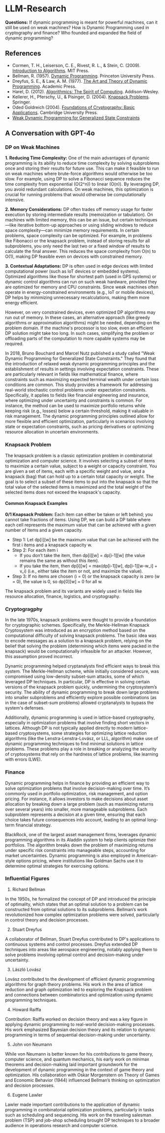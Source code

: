 # LLM-Research

**Questions:** If dynamic programming is meant for powerful machines, can it still be used on weak machines? How is Dynamic Programming used in cryptography and finance? Who founded and expanded the field of dynamic programming?

## References

- Cormen, T. H., Leiserson, C. E., Rivest, R. L., & Stein, C. (2009). [Introduction to Algorithms](https://dl.ebooksworld.ir/books/Introduction.to.Algorithms.4th.Leiserson.Stein.Rivest.Cormen.MIT.Press.9780262046305.EBooksWorld.ir.pdf). MIT Press.
- Bellman, R. (1957). [Dynamic Programming](https://gwern.net/doc/statistics/decision/1957-bellman-dynamicprogramming.pdf). Princeton University Press.
- Dreyfus, S. E., & Law, A. M. (1977). [The Art and Theory of Dynamic Programming](https://www.academia.edu/8817530/The_Art_and_Theory_of_Dynamic_Programming). Academic Press.
- Harel, D. (2012). [Algorithmics: The Spirit of Computing](https://link.springer.com/book/9783642272653). Addison-Wesley.
- Kellerer, H., Pferschy, U., & Pisinger, D. (2004). [Knapsack Problems](https://www.researchgate.net/publication/220694474_Knapsack_Problems). Springer.
- Oded Goldreich (2004). [Foundations of Cryptography: Basic Applications](chrome-extension://efaidnbmnnnibpcajpcglclefindmkaj/https://www.researchgate.net/profile/Oded-Goldreich/publication/239066122_Foundations_of_cryptography_II_Basic_applications/links/0deec52e2614fe1409000000/Foundations-of-cryptography-II-Basic-applications.pdf). Cambridge University Press.
- [Weak Dynamic Programming for Generalized State Constraints](https://arxiv.org/abs/1105.0745)

## A Conversation with GPT-4o

### DP on Weak Machines

**1. Reducing Time Complexity:** One of the main advantages of dynamic programming is its ability to reduce time complexity by solving subproblems once and storing their results for future use. This can make it feasible to run on weak machines where brute-force algorithms would otherwise be too slow. For example, using DP to solve a Fibonacci sequence reduces the time complexity from exponential (O(2^n)) to linear (O(n)). By leveraging DP, you avoid redundant calculations. On weak machines, this optimization is crucial for running problems that would otherwise be computationally intensive.

**2. Memory Considerations:** DP often trades off memory usage for faster execution by storing intermediate results (memoization or tabulation). On machines with limited memory, this can be an issue, but certain techniques—like iterative bottom-up approaches or using sliding windows to reduce space complexity—can minimize memory requirements. In certain problems, space complexity can be optimized. For example, in problems like Fibonacci or the knapsack problem, instead of storing results for all subproblems, you only need the last two or a fixed window of results to calculate the final answer. This reduces the space complexity from O(n) to O(1), making DP feasible even on devices with constrained memory.

**3. Contextual Adaptations:** DP is often used in edge devices with limited computational power (such as IoT devices or embedded systems). Optimized algorithms like those for shortest path (used in GPS systems) or dynamic control algorithms can run on such weak hardware, provided they are optimized for memory and CPU constraints. Since weak machines often operate in energy-constrained environments (e.g., IoT or mobile devices), DP helps by minimizing unnecessary recalculations, making them more energy efficient.

However, on very constrained devices, even optimized DP algorithms may run out of memory. In these cases, an alternative approach (like greedy algorithms or approximation algorithms) might be needed, depending on the problem domain. If the machine's processor is too slow, even an efficient DP solution might take too long. In such cases, simplifying the problem or offloading parts of the computation to more capable systems may be required.

In 2018, Bruno Bouchard and Marcel Nutz published a study called "Weak Dynamic Programming for Generalized State Constraints." They found that the introduction of relaxed weak dynamic programming principles and the establishment of results in settings involving expectation constraints. These are particularly relevant in fields like mathematical finance, where constraints such as maximizing expected terminal wealth under certain loss conditions are common.
This study provides a framework for addressing real-world stochastic control problems under expectation constraints. Specifically, it applies to fields like financial engineering and insurance, where optimizing under uncertainty and constraints is common. For instance, the method can be used to maximize portfolio returns while keeping risk (e.g., losses) below a certain threshold, making it valuable in risk management. The dynamic programming principles outlined allow for more flexible and efficient optimization, particularly in scenarios involving state or expectation constraints, such as pricing derivatives or optimizing resource allocation in uncertain environments.

### Knapsack Problem
The knapsack problem is a classic optimization problem in combinatorial optimization and computer science. It involves selecting a subset of items to maximize a certain value, subject to a weight or capacity constraint.
You are given a set of items, each with a specific weight and value, and a knapsack (bag) that can hold up to a certain total capacity or weight. The goal is to select a subset of these items to put into the knapsack so that the total value of the selected items is maximized and the total weight of the selected items does not exceed the knapsack's capacity.

#### Common Knapsack Examples
**0/1 Knapsack Problem:** Each item can either be taken or left behind; you cannot take fractions of items. Using DP, we can build a DP table where each cell represents the maximum value that can be achieved with a given number of items and a given capacity.

- Step 1: Let dp[i][w] be the maximum value that can be achieved with the first i items and a knapsack capacity w.
- Step 2: For each item i
  - If you don’t take the item, then dp[i][w] = dp[i-1][w] (the value remains the same as without this item).
  - If you take the item, then dp[i][w] = max(dp[i-1][w], dp[i-1][w-w_i] + v_i) (i.e., either take the item or not, and maximize the value).
- Step 3: If no items are chosen (i = 0) or the knapsack capacity is zero (w = 0), the value is 0, so dp[0][w] = 0 for all w.

The knapsack problem and its variants are widely used in fields like resource allocation, finance, logistics, and cryptography.

### Cryptogragphy

In the late 1970s, knapsack problems were thought to provide a foundation for cryptographic schemes. Specifically, the Merkle-Hellman Knapsack Cryptosystem was introduced as an encryption method based on the computational difficulty of solving knapsack problems. The basic idea was to encode messages as a solution to a knapsack problem, relying on the belief that solving the problem (determining which items were packed in the knapsack) would be computationally infeasible for an attacker. However, this assumption proved incorrect.

Dynamic programming helped cryptanalysts find efficient ways to break this system. The Merkle-Hellman scheme, while initially considered secure, was compromised using low-density subset-sum attacks, some of which leveraged DP techniques. In particular, DP is effective in solving certain versions of the knapsack problem quickly, undermining the cryptosystem’s security. The ability of dynamic programming to break down large problems into smaller subproblems and efficiently explore possible combinations (as in the case of subset-sum problems) allowed cryptanalysts to bypass the system's defenses.

Additionally, dynamic programming is used in lattice-based cryptography, especially in optimization problems that involve finding short vectors in lattices. Although DP is not typically applied directly to modern lattice-based cryptosystems, some strategies for optimizing lattice reduction algorithms (like the Lenstra-Lenstra-Lovász, or LLL, algorithm) make use of dynamic programming techniques to find minimal solutions in lattice problems. These problems play a role in breaking or analyzing the security of cryptosystems that rely on the hardness of lattice problems, like learning with errors (LWE).

### Finance

Dynamic programming helps in finance by providing an efficient way to solve optimization problems that involve decision-making over time. It’s commonly used in portfolio optimization, risk management, and option pricing. For instance, it allows investors to make decisions about asset allocation by breaking down a large problem (such as maximizing returns over several years) into smaller, more manageable subproblems. Each subproblem represents a decision at a given time, ensuring that each choice takes future consequences into account, leading to an optimal long-term financial strategy.

BlackRock, one of the largest asset management firms, leverages dynamic programming algorithms in its Aladdin system to help clients optimize their portfolios. The algorithm breaks down the problem of maximizing returns under specific risk constraints into manageable steps, accounting for market uncertainties. Dynamic programming is also employed in American-style options pricing, where institutions like Goldman Sachs use it to determine optimal strategies for exercising options.

### Influential Figures
1. Richard Bellman

In the 1950s, he formalized the concept of DP and introduced the principle of optimality, which states that an optimal solution to a problem can be constructed from optimal solutions to its subproblems. Bellman’s work revolutionized how complex optimization problems were solved, particularly in control theory and decision processes.

2. Stuart Dreyfus

A collaborator of Bellman, Stuart Dreyfus contributed to DP's applications to continuous systems and control processes. Dreyfus extended DP techniques into areas like aerospace engineering, notably applying them to solve problems involving optimal control and decision-making under uncertainty.

3. László Lovász

Lovász contributed to the development of efficient dynamic programming algorithms for graph theory problems. His work in the area of lattice reduction and graph optimization led to exploring the Knapsack problem and connections between combinatorics and optimization using dynamic programming techniques.

4. Howard Raiffa

Contribution: Raiffa worked on decision theory and was a key figure in applying dynamic programming to real-world decision-making processes. His work emphasized Bayesian decision theory and its relation to dynamic programming in terms of sequential decision-making under uncertainty.

5. John von Neumann

While von Neumann is better known for his contributions to game theory, computer science, and quantum mechanics, his early work on minimax theorems and decision-making laid important groundwork for the development of dynamic programming in the context of game theory and optimization. His collaboration with Oskar Morgenstern on Theory of Games and Economic Behavior (1944) influenced Bellman’s thinking on optimization and decision processes.

6. Eugene Lawler

Lawler made important contributions to the application of dynamic programming in combinatorial optimization problems, particularly in tasks such as scheduling and sequencing. His work on the traveling salesman problem (TSP) and job-shop scheduling brought DP techniques to a broader audience in operations research and computer science.
